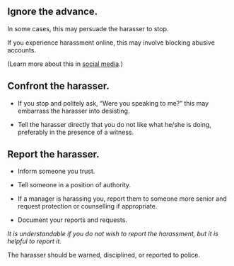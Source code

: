 [Title]: # (If you are harassed)
[Order]: # (1)

## Ignore the advance.  

In some cases, this may persuade the harasser to stop.

If you experience harassment online, this may involve blocking abusive accounts.

(Learn more about this in [social media](umbrella://lesson/social-media/2).)

## Confront the harasser.  

*	If you stop and politely ask, “Were you speaking to me?” this may embarrass the harasser into desisting.

*	Tell the harasser directly that you do not like what he/she is doing, preferably in the presence of a witness. 

## Report the harasser.

*	Inform someone you trust.

*	Tell someone in a position of authority. 

* If a manager is harassing you, report them to someone more senior and request protection or counselling if appropriate.  

*  Document your reports and requests. 

*It is understandable if you do not wish to report the harassment, but it is helpful to report it.*

The harasser should be warned, disciplined, or reported to police.

